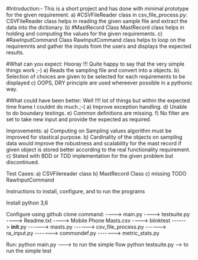 #Introduction:-
This is a short project and has done with minimal prototype for the given requirement. 
	a) #CSVFileReader class in csv_file_process.py:
			CSVFileReader class helps in reading the given sample file and extract the data into the dictionary.
	b) #MastRecord Class
			MastRecord class helps in holding and computing the values for the given requirements.
	c) #RawInputCommand Class
			RawInputCommand class helps to loop on the requiremnts and gather the inputs from the users and displays the expected results. 

#What can you expect:
	Hooray !!! Quite happy to say that the very simple things work ;-)
	a) Reads the sampling file and convert into a objects.
	b) Selection of choices are given to be selected for each requirements to be displayed 
	c) OOPS, DRY principle are used whereever possible in a pythonic way.
	
#What could have been better:
       Well !!!! lot of things but within the expected time frame I couldnt do much.;-(
	a) Improve exception handling.
	d) Unable to do boundary testings. 
	e) Common definitions are missing.
	f) No filter are set to take new input and provide the expected as required.


Improvements:
	a) Computing on Sampling values algorithm must be improved for stastical purpose.
	b) Cardinality of the objects on sampling data would improve the robustness and scalability for the mast record if given object is stored better according to the real functionality requirement.
	c) Stated with BDD or TDD implementation for the given problem but discontinued.
	

Test Cases:
	a) CSVFilereader class
	b) MastRecord Class
	c) missing TODO RawInputCommand


Instructions to install, configure, and to run the programs


Install python 3,6

Configure using github clone command:
		----> main.py
		----> testsuite.py
		----> Readme.txt
		----> Mobile Phone Masts.csv
		----> blinktest
			  ------> __init__.py
			  ------> masts.py
			  ------> csv_file_process.py
			  ------> ra_input.py
			 -------> commondef.py
			 -------> metric_stats.py

Run:
	python main.py  ---> to run the simple flow
	python testsuite.py  --> to run the simple test


